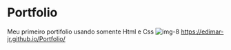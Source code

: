 # Portfolio
Meu primeiro portifolio usando somente Html e Css
![img-8](https://user-images.githubusercontent.com/107490860/183244065-45dd03a6-ad7e-4e62-a255-e7a78d9e33c9.png)
https://edimar-jr.github.io/Portfolio/<br> <br>
